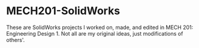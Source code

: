 # MECH201-SolidWorks
These are SolidWorks projects I worked on, made, and edited in MECH 201: Engineering Design 1. Not all are my original ideas, just modifications of others'.
